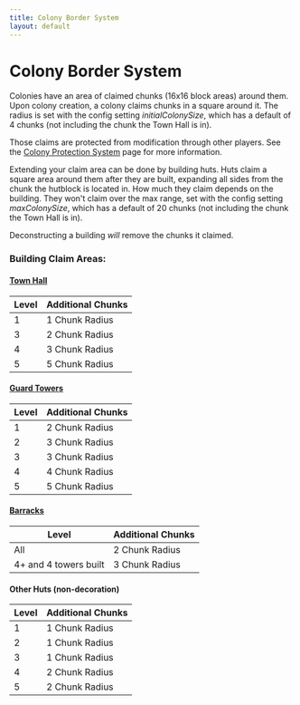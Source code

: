 ```yaml
---
title: Colony Border System
layout: default
---
```

# Colony Border System

Colonies have an area of claimed chunks (16x16 block areas) around them. Upon colony creation, a colony claims chunks in a square around it. The radius is set with the config setting *initialColonySize*, which has a default of 4 chunks (not including the chunk the Town Hall is in).

Those claims are protected from modification through other players. See the [Colony Protection System](../../source/systems/protection) page for more information.

Extending your claim area can be done by building huts. Huts claim a square area around them after they are built, expanding all sides from the chunk the hutblock is located in. How much they claim depends on the building. They won't claim over the max range, set with the config setting *maxColonySize*, which has a default of 20 chunks (not including the chunk the Town Hall is in). 

Deconstructing a building *will* remove the chunks it claimed.

### Building Claim Areas:

#### [Town Hall](../../source/buildings/townhall)

| Level | Additional Chunks |
| ----  | ----------------- |
| 1     |  1 Chunk Radius   |
| 3     |  2 Chunk Radius   |
| 4     |  3 Chunk Radius   |
| 5     |  5 Chunk Radius   |

#### [Guard Towers](../../source/buildings/guardtower)

| Level | Additional Chunks |
| ----- | ----------------- |
| 1     | 2 Chunk Radius    |
| 2     | 3 Chunk Radius    |
| 3     | 3 Chunk Radius    |
| 4     | 4 Chunk Radius    |
| 5     | 5 Chunk Radius    |

#### [Barracks](../../source/buildings/barracks)

| Level | Additional Chunks |
| ----- | ----------------- |
| All   | 2 Chunk Radius    |
| 4+ and 4 towers built | 3 Chunk Radius |

#### Other Huts (non-decoration)

| Level | Additional Chunks |
| ----- | ----------------- |
| 1     | 1 Chunk Radius    |
| 2     | 1 Chunk Radius    |
| 3     | 1 Chunk Radius    |
| 4     | 2 Chunk Radius    |
| 5     | 2 Chunk Radius    |
